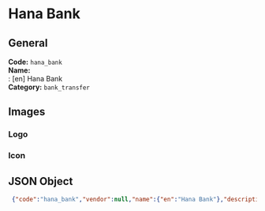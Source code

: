 # Hana Bank 
## General 
**Code:** `hana_bank`  
**Name:**  
:	[en] Hana Bank  
**Category:** `bank_transfer`  
## Images 
### Logo 
### Icon 
## JSON Object 
```json
 {"code":"hana_bank","vendor":null,"name":{"en":"Hana Bank"},"description":null,"countries":null,"category":"bank_transfer"}```  
